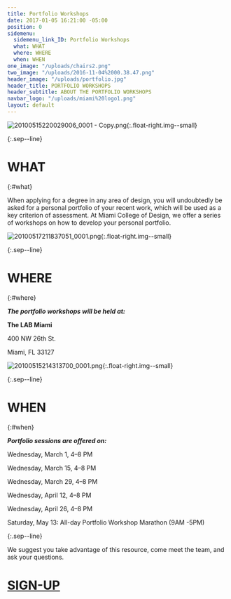 ```yaml
---
title: Portfolio Workshops
date: 2017-01-05 16:21:00 -05:00
position: 0
sidemenu:
  sidemenu_link_ID: Portfolio Workshops
  what: WHAT
  where: WHERE
  when: WHEN
one_image: "/uploads/chairs2.png"
two_image: "/uploads/2016-11-04%2000.38.47.png"
header_image: "/uploads/portfolio.jpg"
header_title: PORTFOLIO WORKSHOPS
header_subtitle: ABOUT THE PORTFOLIO WORKSHOPS
navbar_logo: "/uploads/miami%20logo1.png"
layout: default
---
```


![20100515220029006_0001 - Copy.png](/uploads/20100515220029006_0001%20-%20Copy.png){:.float-right.img--small}

{:.sep--line}

# WHAT
{:#what}

When applying for a degree in any area of design, you will undoubtedly be asked for a personal portfolio of your recent work, which will be used as a key criterion of assessment. At Miami College of Design, we offer a series of workshops on how to develop your personal portfolio.

![20100517211837051_0001.png](/uploads/20100517211837051_0001.png){:.float-right.img--small}

{:.sep--line}

# WHERE
{:#where}

***The portfolio workshops will be held at:***

**The LAB Miami**

400 NW 26th St.

Miami, FL 33127

![20100515214313700_0001.png](/uploads/20100515214313700_0001.png){:.float-right.img--small}

{:.sep--line}


# WHEN
{:#when}

***Portfolio sessions are offered on:***

Wednesday, March 1, 4–8 PM

Wednesday, March 15, 4–8 PM

Wednesday, March 29, 4–8 PM

Wednesday, April 12, 4–8 PM

Wednesday, April 26, 4–8 PM


Saturday, May 13: All-day Portfolio Workshop Marathon
(9AM -5PM)



{:.sep--line}


We suggest you take advantage of this resource, come meet the team, and ask your questions.

# [SIGN-UP](http://twitter.us13.list-manage1.com/subscribe?u=22ea9a71440103660b3899d3f&id=d788a70a98)